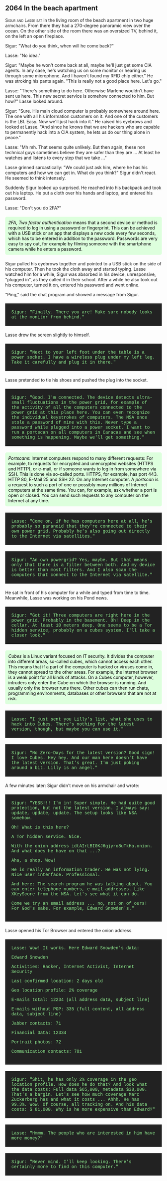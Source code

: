 ## **2064** In the beach apartment 

<span style="font-variant:small-caps;">Sigur and Lasse sat</span> in the living room of the beach apartment in two huge armchairs.
From there they had a 270-degree panoramic view over the ocean.
On the other side of the room there was an oversized TV, behind it, on the left an open fireplace.

Sigur: "What do you think, when will he come back?"

Lasse: "No idea."

Sigur: "Maybe he won't come back at all, maybe he'll just get some CIA agents.
In any case, he's watching us on some monitor or hearing us through some microphone.
And I haven't found my RFID chip either."
He was stroking his pants again.
"This is really not a good place here.
Let's go."

Lasse: "There's something to do here.
Otherwise Marlene wouldn't have sent us here.
This new secret service is somehow connected to him.
But how?"
Lasse looked around.

Sigur: "Sure.
His main cloud computer is probably somewhere around here.
The one with all his information customers on it.
And one of the customers is the LBI.
Easy.
Now we'll just hack into it."
He raised his eyebrows and looked at Lasse.
"And since he knows that we are hackers who are capable to permanently hack into a CIA system, he lets us do our thing alone in peace."

Lasse: "Mh mh.
That seems quite unlikely.
But then again, these non technical guys sometimes believe they are safer than they are ...
At least he watches and listens to every step that we take ..."

Lasse grinned sarcastically: "We could just ask him, where he has his computers and how we can get in.
What do you think?"
Sigur didn't react.
He seemed to think intensely.

Suddenly Sigur looked up surprised.
He reached into his backpack and took out his laptop.
He put a cloth over his hands and laptop, and entered his password.

Lasse: "Don't you do 2FA?"

<div style="background-color: #dfd; color: black; padding: 10px; margin: 20px 0; border-radius: 5px;">
<em>2FA, Two factor authentication</em> means that a second device or method is required to log in using a password or fingerprint.
This can be achieved with a USB stick or an app that displays a new code every few seconds, which has to be entered in addition to the password.
Passwords are very easy to spy out, for example by filming someone with the smartphone camera while he enters a password.
</div>

Sigur pulled his eyebrows together and pointed to a USB stick on the side of his computer.
Then he took the cloth away and started typing.
Lasse watched him for a while, Sigur was absorbed in his device, unresponsive, "plugged in", as they called it in their school.
After a while he also took out his computer, turned it on, entered his password and went online.

"Ping," said the chat program and showed a message from Sigur.

<div style="background-color: #222; color: lightgreen; padding: 20px; margin: 20px 0; font-family: 'Courier New'">
Sigur: "Finally.
There you are! Make sure nobody looks at the monitor from behind."
</div>
Lasse drew the screen slightly to himself.

<div style="background-color: #222; color: lightgreen; padding: 20px; margin: 20px 0; font-family: 'Courier New'">
Sigur: "Next to your left foot under the table is a power socket.
I have a wireless plug under my left leg.
Take it carefully and plug it in there."
</div>
Lasse pretended to tie his shoes and pushed the plug into the socket.

<div style="background-color: #222; color: lightgreen; padding: 20px; margin: 20px 0; font-family: 'Courier New'">
Sigur: "Good.
I'm connected.
The device detects ultra-small fluctuations in the power grid, for example of the activity of all the computers connected to the power grid at this place here.
You can even recognize the individual keystrokes of computers.
The NSA once stole a password of mine with this.
Never type a password while plugged into a power socket.
I want to run a portscan on all computers in Caracas and see when something is happening.
Maybe we'll get something."
</div>

<div style="background-color: #dfd; color: black; padding: 10px; margin: 20px 0; border-radius: 5px;">
<em>Portscans</em>: Internet computers respond to many different requests: For example, to requests for encrypted and unencrypted websites (HTTPS and HTTP), or e-mail, or if someone wants to log in from somewhere via SSH.
This is done via so-called ports.
HTTPS, for example, has port 443.
HTTP 80, E-Mail 25 and SSH 22.
On any Internet computer.
A <em>portscan</em> is a request to such a port of one or possibly many millions of Internet computers at the same time.
You can, for example, ask whether a port is open or closed.
You can send such requests to any computer on the Internet at any time.
</div>

<div style="background-color: #222; color: lightgreen; padding: 20px; margin: 20px 0; font-family: 'Courier New'">
Lasse: "Come on, if he has computers here at all, he's probably so paranoid that they're connected to their own power grid.
Probably he's also going out directly to the Internet via satellites."
</div>

<div style="background-color: #222; color: lightgreen; padding: 20px; margin: 20px 0; font-family: 'Courier New'">
Sigur: "An own powergrid?
Yes, maybe.
But that means only that there is a filter between both.
And my device is better than most filters.
And I also scan the computers that connect to the Internet via satellite." 
</div>
He sat in front of his computer for a while and typed from time to time.
Meanwhile, Lasse was working on his Pond news.

<div style="background-color: #222; color: lightgreen; padding: 20px; margin: 20px 0; font-family: 'Courier New'">
Sigur: "Got it! Three computers are right here in the power grid.
Probably in the basement.
Oh!
Deep in the cellar.
At least 10 meters deep.
One seems to be a Tor hidden service, probably on a cubes system.
I'll take a closer look."
</div>

<div style="background-color: #dfd; color: black; padding: 10px; margin: 20px 0; border-radius: 5px;">
<em>Cubes</em> is a Linux variant focused on IT security.
It divides the computer into different areas, so-called cubes, which cannot access each other.
This means that if a part of the computer is hacked or viruses come in, they cannot spread to the other areas.
For example, the Internet browser is a weak point for all kinds of attacks.
On a Cubes computer, however, intruders only enter the Cube on which the browser is running.
And usually only the browser runs there.
Other cubes can then run chats, programming environments, databases or other browsers that are not at risk.
</div>

<div style="background-color: #222; color: lightgreen; padding: 20px; margin: 20px 0; font-family: 'Courier New'">
Lasse: "I just sent you Lilly's list, what she uses to hack into Cubes.
There's nothing for the latest version, though, but maybe you can use it."
</div>

<div style="background-color: #222; color: lightgreen; padding: 20px; margin: 20px 0; font-family: 'Courier New'">
Sigur: "No Zero-Days for the latest version?
Good sign!
I love Cubes.
Hey hey.
And our man here doesn't have the latest version.
That's great.
I'm just poking around a bit.
Lilly is an angel."
</div>

A few minutes later: Sigur didn't move on his armchair and wrote: 
<div style="background-color: #222; color: lightgreen; padding: 20px; margin: 20px 0; font-family: 'Courier New'">
Sigur: "YESS!!! I'm in! Super simple.
He had quite good protection, but not the latest version.
I always say: update, update, update.
The setup looks like NSA somehow.

Oh!
What is this here?

A Tor hidden service.
Nice.

With the onion address idtAIrLBI0KJ6gjyro8uTkHa.onion.
And what does he have on that ...?

Aha, a shop.
Wow!

He is really an information trader.
He was not lying.
Nice user interface.
Professional.

And here: The search program he was talking about.
You can enter telephone numbers, e-mail addresses.
Like XKeyScore from the NSA.
Let's see what it can do.

Come we try an email address ... no, not on of ours! For God's sake.
For example, Edward Snowden's."
</div>

Lasse opened his Tor Browser and entered the onion address.

<div style="background-color: #222; color: lightgreen; padding: 20px; margin: 20px 0; font-family: 'Courier New'">
Lasse: Wow!
It works.
Here Edward Snowden's data:

Edward Snowden

Activities: Hacker, Internet Activist, Internet Security

Last confirmed location: 2 days old 

Geo location profile: 2% coverage

E-mails total: 12234 (all address data, subject line)

E-mails without PGP: 335 (full content, all address data, subject line)

Jabber contacts: 71

Financial Data: 12334

Portrait photos: 72

Communication contacts: 781
</div>

<div style="background-color: #222; color: lightgreen; padding: 20px; margin: 20px 0; font-family: 'Courier New'">
Sigur: "Shit, he has only 2% coverage in the geo location profile.
How does he do that?
And look what the data costs: Full data $65,000, metadata $38,000.
That's a bargin.
Let's see how much coverage Marc Zuckerberg has and what it costs ... Ahhh. He has 99.3%.
Wow.
Of course, all tracking on.
And his data costs: $ 81,000.
Why is he more expensive than Edward?"
</div>

<div style="background-color: #222; color: lightgreen; padding: 20px; margin: 20px 0; font-family: 'Courier New'">
Lasse: "Hmmm.
The people who are interested in him have more money?"
</div>

<div style="background-color: #222; color: lightgreen; padding: 20px; margin: 20px 0; font-family: 'Courier New'">
Sigur: "Never mind.
I'll keep looking. There's certainly more to find on this computer."
</div>
